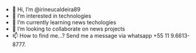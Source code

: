- 👋 Hi, I’m @irineucaldeira89
- 👀 I’m interested in technologies
- 🌱 I’m currently learning news techologies
- 💞️ I’m looking to collaborate on news projects
- 📫 How to find me...? Send me a message via whatsapp +55 11 9.6613-8777. 

<!---
irineucaldeira89/irineucaldeira89 is a ✨ special ✨ repository because its `README.md` (this file) appears on your GitHub profile.
You can click the Preview link to take a look at your changes.
--->
